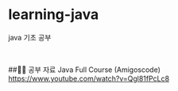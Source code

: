 # learning-java
java 기초 공부

<br>

##👩‍💻 공부 자료 
Java Full Course (Amigoscode) https://www.youtube.com/watch?v=Qgl81fPcLc8
